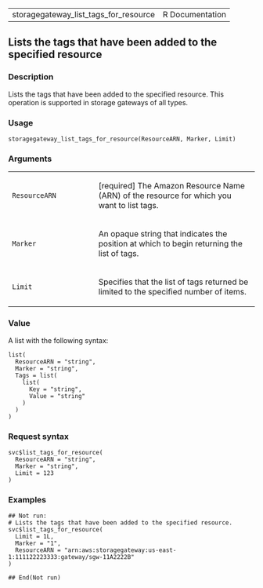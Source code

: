 <table style="width: 100%;">
<tbody>
<tr class="odd">
<td>storagegateway_list_tags_for_resource</td>
<td style="text-align: right;">R Documentation</td>
</tr>
</tbody>
</table>

## Lists the tags that have been added to the specified resource

### Description

Lists the tags that have been added to the specified resource. This
operation is supported in storage gateways of all types.

### Usage

    storagegateway_list_tags_for_resource(ResourceARN, Marker, Limit)

### Arguments

<table>
<colgroup>
<col style="width: 35%" />
<col style="width: 65%" />
</colgroup>
<tbody>
<tr class="odd">
<td><code
id="storagegateway_list_tags_for_resource_:_ResourceARN">ResourceARN</code></td>
<td><p>[required] The Amazon Resource Name (ARN) of the resource for
which you want to list tags.</p></td>
</tr>
<tr class="even">
<td><code
id="storagegateway_list_tags_for_resource_:_Marker">Marker</code></td>
<td><p>An opaque string that indicates the position at which to begin
returning the list of tags.</p></td>
</tr>
<tr class="odd">
<td><code
id="storagegateway_list_tags_for_resource_:_Limit">Limit</code></td>
<td><p>Specifies that the list of tags returned be limited to the
specified number of items.</p></td>
</tr>
</tbody>
</table>

### Value

A list with the following syntax:

    list(
      ResourceARN = "string",
      Marker = "string",
      Tags = list(
        list(
          Key = "string",
          Value = "string"
        )
      )
    )

### Request syntax

    svc$list_tags_for_resource(
      ResourceARN = "string",
      Marker = "string",
      Limit = 123
    )

### Examples

    ## Not run: 
    # Lists the tags that have been added to the specified resource.
    svc$list_tags_for_resource(
      Limit = 1L,
      Marker = "1",
      ResourceARN = "arn:aws:storagegateway:us-east-1:111122223333:gateway/sgw-11A2222B"
    )

    ## End(Not run)

